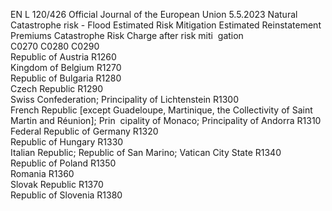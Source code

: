 EN  L 120/426 Official Journal of the European Union 5.5.2023
 Natural Catastrophe risk - Flood  Estimated Risk 
Mitigation  Estimated 
Reinstatement 
Premiums  Catastrophe 
Risk Charge 
after risk miti ­
gation  
C0270  C0280  C0290  
Republic of Austria  R1260  
Kingdom of Belgium  R1270  
Republic of Bulgaria  R1280  
Czech Republic  R1290  
Swiss Confederation; Principality of Lichtenstein  R1300  
French Republic [except Guadeloupe, Martinique, 
the Collectivity of Saint Martin and Réunion]; Prin ­
cipality of Monaco; Principality of Andorra  R1310  
Federal Republic of Germany  R1320  
Republic of Hungary  R1330  
Italian Republic; Republic of San Marino; Vatican 
City State  R1340  
Republic of Poland  R1350  
Romania  R1360  
Slovak Republic  R1370  
Republic of Slovenia  R1380